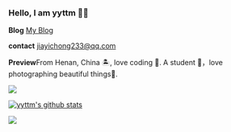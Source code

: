 ### Hello, I am yyttm 👏🏻

**Blog** [My Blog](https://yyttm.github.io)

**contact** jiayichong233@qq.com

**Preview**From Henan, China 🏝, love coding 🐍. A student 🏫，love photographing beautiful things🍔.

![](https://img.shields.io/badge/python-3.9-orange) 

<a href="https://github.com/yyttm"><img align="center" src="https://github-readme-stats.vercel.app/api?username=yyttmfzh&show_icons=true&include_all_commits=true&theme=vue&hide_border=true" alt="yyttm's github stats" /></a> 

<a href="https://github.com/yyttm"><img align="center" src="https://github-readme-stats.vercel.app/api/top-langs/?username=yyttmfzh&layout=compact&theme=vue&hide_border=true" /></a>

<!--

